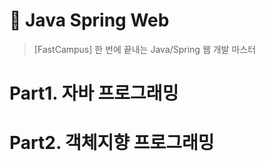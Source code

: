 #  🧋 Java Spring Web
> [FastCampus] 한 번에 끝내는 Java/Spring 웹 개발 마스터

# Part1. 자바 프로그래밍


# Part2. 객체지향 프로그래밍
